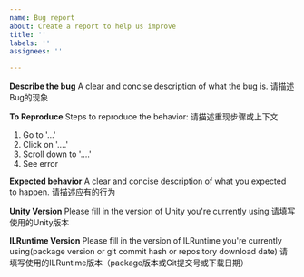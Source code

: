 ```yaml
---
name: Bug report
about: Create a report to help us improve
title: ''
labels: ''
assignees: ''

---
```


**Describe the bug**
A clear and concise description of what the bug is.
请描述Bug的现象

**To Reproduce**
Steps to reproduce the behavior:
请描述重现步骤或上下文
1. Go to '...'
2. Click on '....'
3. Scroll down to '....'
4. See error

**Expected behavior**
A clear and concise description of what you expected to happen.
请描述应有的行为

**Unity Version**
Please fill in the version of Unity you're currently using
请填写使用的Unity版本

**ILRuntime Version**
Please fill in the version of ILRuntime you're currently using(package version or git commit hash or repository download date)
请填写使用的ILRuntime版本（package版本或Git提交号或下载日期）
